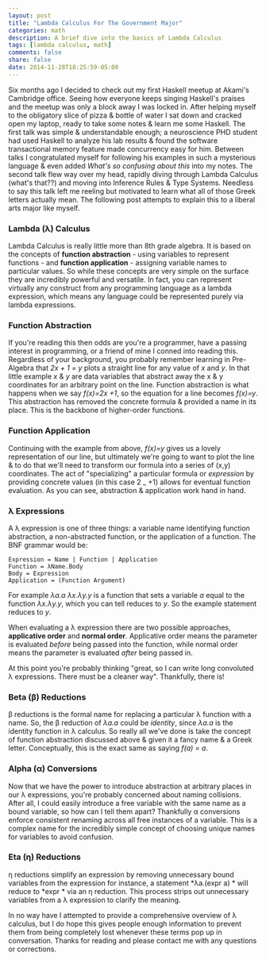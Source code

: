```yaml
---
layout: post
title: "Lambda Calculus For The Government Major"
categories: math
description: A brief dive into the basics of Lambda Calculus
tags: [lambda calculus, math]
comments: false
share: false
date: 2014-11-28T18:25:59-05:00
---
```



Six months ago I decided to check out my first Haskell meetup at Akami's Cambridge office. Seeing how everyone keeps singing Haskell's praises and the meetup was only a block away I was locked in. After helping myself to the obligatory slice of pizza & bottle of water I sat down and cracked open my laptop, ready to take some notes & learn me some Haskell. The first talk was simple & understandable enough; a neuroscience PHD student had used Haskell to analyze his lab results & found the software transactional memory feature made concurrency easy for him. 
Between talks I congratulated myself for following his examples in such a mysterious language & even added *What's so confusing about this* into my notes. The second talk flew way over my head, rapidly diving through Lambda Calculus (what's that??) and moving into Inference Rules & Type Systems. Needless to say this talk left me reeling but motivated to learn what all of those Greek letters actually mean. The following post attempts to explain this to a liberal arts major like myself.

### Lambda (λ) Calculus

Lambda Calculus is really little more than 8th grade algebra. It is based on the concepts of **function abstraction** - using variables to represent functions - and **function application** - assigning variable names to particular values. So while these concepts are very simple on the surface they are incredibly powerful and versatile. In fact, you can represent virtually any construct from any programming language as a lambda expression, which means any language could be represented purely via lambda expressions.

### Function Abstraction

If you're reading this then odds are you're a programmer, have a passing interest in programming, or a friend of mine I conned into reading this. Regardless of your background, you probably remember learning in Pre-Algebra that *2x + 1 = y* plots a straight line for any value of *x* and *y*. In that little example *x* &  *y* are data variables that abstract away the x & y coordinates for an arbitrary point on the line. Function abstraction is what happens when we say *f(x)=2x +1*, so the equation for a line becomes *f(x)=y*. This abstraction has removed the concrete formula & provided a name in its place. This is the backbone of higher-order functions.

### Function Application

Continuing with the example from above, *f(x)=y* gives us a lovely representation of our line, but ultimately we're going to want to plot the line & to do that we'll need to transform our formula into a series of (x,y) coordinates. The act of "specializing" a particular formula or *expression* by providing concrete values (in this case 2 _ +1) allows for eventual function evaluation. As you can see, abstraction & application work hand in hand.

### λ Expressions

A λ expression is one of three things: a variable name identifying function abstraction, a non-abstracted function, or the application of a function. The BNF grammar would be:

	Expression = Name | Function | Application
	Function = λName.Body
	Body = Expression
	Application = (Function Argument)

For example *λa.a λx.λy.y* is a function that sets a variable *a* equal to the function *λx.λy.y*, which you can tell reduces to *y*. So the example statement reduces to *y*.

When evaluating a λ expression there are two possible approaches, **applicative order** and **normal order**. Applicative order means the parameter is evaluated *before* being passed into the function, while normal order means the parameter is evaluated *after* being passed in. 

At this point you're probably thinking "great, so I can write long convoluted λ expressions. There must be a cleaner way". Thankfully, there is!

### Beta (β) Reductions

β reductions is the formal name for replacing a particular λ function with a name. So, the β reduction of *λa.a* could be *identity*, since *λa.a* is the identity function in λ calculus. So really all we've done is take the concept of function abstraction discussed above & given it a fancy name & a Greek letter. Conceptually, this is the exact same as saying *f(a) = a*.

### Alpha (α) Conversions

Now that we have the power to introduce abstraction at arbitrary places in our λ expressions, you're probably concerned about naming collisions. After all, I could easily introduce a free variable with the same name as a bound variable, so how can I tell them apart? Thankfully α conversions enforce consistent renaming across all free instances of  a variable. This is a complex name for the incredibly simple concept of choosing unique names for variables to avoid confusion.

### Eta (η) Reductions

η reductions simplify an expression by removing unnecessary bound variables from the expression for instance, a statement *λa.(expr a) * will reduce to *expr * via an η reduction. This process strips out unnecessary variables from a λ expression to clarify the meaning.


In no way have I attempted to provide a comprehensive overview of λ calculus, but I do hope this gives people enough information to prevent them from being completely lost whenever these terms pop up in conversation. Thanks for reading and please contact me with any questions or corrections.



